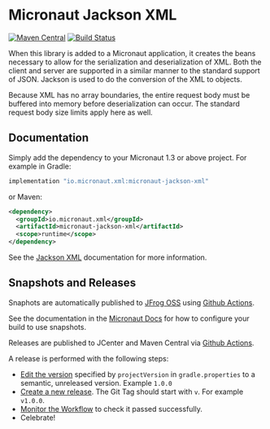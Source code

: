 # Micronaut Jackson XML

[![Maven Central](https://img.shields.io/maven-central/v/io.micronaut.xml/micronaut-jackson-xml.svg?label=Maven%20Central)](https://search.maven.org/search?q=g:%22io.micronaut.xml%22%20AND%20a:%22micronaut-jackson-xml%22)
[![Build Status](https://github.com/micronaut-projects/micronaut-jackson-xml/workflows/Java%20CI/badge.svg)](https://github.com/micronaut-projects/micronaut-jackson-xml/actions)

When this library is added to a Micronaut application, it creates the beans necessary to allow for the serialization and deserialization of XML. Both the client and server are supported in a similar manner to the standard support of JSON. Jackson is used to do the conversion of the XML to objects.

Because XML has no array boundaries, the entire request body must be buffered into memory before deserialization can occur. The standard request body size limits apply here as well.


## Documentation

Simply add the dependency to your Micronaut 1.3 or above project. For example in Gradle:

```groovy
implementation "io.micronaut.xml:micronaut-jackson-xml"
````

or Maven:

```xml
<dependency>
  <groupId>io.micronaut.xml</groupId>
  <artifactId>micronaut-jackson-xml</artifactId>
  <scope>runtime</scope>
</dependency>
```

See the [Jackson XML](https://github.com/FasterXML/jackson-dataformat-xml) documentation for more information.

## Snapshots and Releases

Snaphots are automatically published to [JFrog OSS](https://oss.jfrog.org/artifactory/oss-snapshot-local/) using [Github Actions](https://github.com/micronaut-projects/micronaut-aws/actions).

See the documentation in the [Micronaut Docs](https://docs.micronaut.io/latest/guide/index.html#usingsnapshots) for how to configure your build to use snapshots.

Releases are published to JCenter and Maven Central via [Github Actions](https://github.com/micronaut-projects/micronaut-jackson-xml/actions).

A release is performed with the following steps:

* [Edit the version](https://github.com/micronaut-projects/micronaut-jackson-xml/edit/master/gradle.properties) specified by `projectVersion` in `gradle.properties` to a semantic, unreleased version. Example `1.0.0`
* [Create a new release](https://github.com/micronaut-projects/micronaut-jackson-xml/releases/new). The Git Tag should start with `v`. For example `v1.0.0`.
* [Monitor the Workflow](https://github.com/micronaut-projects/micronaut-jackson-xml/actions?query=workflow%3ARelease) to check it passed successfully.
* Celebrate!
